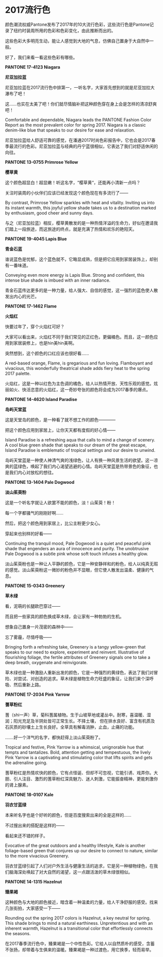 # 2017流行色

颜色潮流权威Pantone发布了2017年的10大流行色彩，这些流行色是Pantone记录了纽约时装周所用的色彩和色彩变化，由此推断而出的。

这些色彩大多明亮生动，能让人感觉到大地的气息，仿佛自己置身于大自然中一般。

好了，我们来看一看这些色彩有哪些。

**PANTONE 17-4123 Niagara**

**尼亚加拉蓝**

尼亚加拉蓝在2017流行色中排第一，一听名字，大家首先想到的就是尼亚加拉大瀑布了吧！

这......也实在太美了吧！你们就尽情脑补把这种颜色穿在身上会是怎样的清凉舒爽吧！

Comfortable and dependable, Niagara leads the PANTONE Fashion Color Report as the most prevalent color for spring 2017. Niagara is a classic denim-like blue that speaks to our desire for ease and relaxation.

尼亚加拉蓝给人舒适可靠的感觉，在潘通2017时尚色彩报告中，它也会是2017春季最流行的色彩。尼亚加拉蓝与经典的丹宁蓝很相似，它表达了我们对舒适休闲的向往。

**PANTONE 13-0755 Primrose Yellow**

**樱草黄**

这个颜色超显白！超显嫩！听这名字，“樱草黄“，还能再小清新一点吗？

关注时装周的小伙伴们应该已经发现这个颜色现在有多流行了——

By contrast, Primrose Yellow sparkles with heat and vitality. Inviting us into its instant warmth, this joyful yellow shade takes us to a destination marked by enthusiasm, good cheer and sunny days.

与之（尼亚加拉蓝）相反，樱草黄散发的是一种热情洋溢的生命力，好似在邀请我们踏上一段旅途，而这旅途的终点，就是充满了热情和欢乐的艳阳天。

**PANTONE 19-4045 Lapis Blue**

**青金石蓝**

谁说蓝色是忧郁，这个蓝色就不，它略显成熟，但是把它应用到家居装饰上，却别有一番味道。

Conveying even more energy is Lapis Blue. Strong and confident, this intense blue shade is imbued with an inner radiance.

青金石蓝传达更多的是一种力量，给人强大、自信的感觉，这一强烈的蓝色使人散发出内心的光芒。

**PANTONE 17-1462 Flame**

**火焰红**

快要过年了，穿个火焰红可好？

大家可以看出来，火焰红不同于我们常见的正红色，更偏橘色。而且，这一颜色应用到家居装修上，也是hin美hin美啊。

突然想到，这个颜色的口红应该也很好看......

A red-based orange, Flame, is gregarious and fun loving. Flamboyant and vivacious, this wonderfully theatrical shade adds fiery heat to the spring 2017 palette.

火焰红，这是一种以红色为主色调的橘色，给人以热情开放、天性乐观的感觉。炫丽如火、快活恣意的火焰红，这一奇妙夸张的颜色将会成为2017春季的爆点。

**PANTONE 14-4620 Island Paradise**

**岛屿天堂蓝**

这是天堂岛的颜色，是一种看了就不想工作的颜色————

把这个颜色应用到家居上，让你天天都有度假的好心情——

Island Paradise is a refreshing aqua that calls to mind a change of scenery. A cool blue green shade that speaks to our dream of the great escape, Island Paradise is emblematic of tropical settings and our desire to unwind.

岛屿天堂蓝是一种使人神清气爽的浅绿色，让人有换一种风景生活的欲望。这一凉爽的蓝绿色，唤起了我们内心渴望逃避的心情。岛屿天堂蓝是热带景色的象征，也是我们内心对放松的想往。

**PANTONE 13-1404 Pale Dogwood**

**淡山茱萸粉**

这是一个听名字就让人欲罢不能的颜色，淡！山茱萸！粉！

每一个字都骚气的刚刚好啊......

然后，把这个颜色用到家居上，比公主粉更少女心。

穿起来也别样的好看——

Continuing the tranquil mood, Pale Dogwood is a quiet and peaceful pink shade that engenders an aura of innocence and purity. The unobtrusive Pale Dogwood is a subtle pink whose soft touch infuses a healthy glow.

淡山茱萸粉也是一种让人平静的颜色，它是一种安静祥和的粉色，给人以纯真无瑕的感觉。淡山茱萸粉这一微妙的粉色并不显眼，但它使人散发出温柔、健康的气息。

**PANTONE 15-0343 Greenery**

**草木绿**

看，泥萌的长腿欧巴穿过——

而且把一些家具的颜色换成草木绿，会让家有一种勃勃的生机。

想象自己置身一片茂密的森林中——

忘了雾霾，尽情呼吸——

Bringing forth a refreshing take, Greenery is a tangy yellow-green that speaks to our need to explore, experiment and reinvent. Illustrative of flourishing foliage, the fertile attributes of Greenery signals one to take a deep breath, oxygenate and reinvigorate.

草木绿也是一种激励人重新出发的颜色，它是一种强烈的黄绿色，表达了我们对冒险、对尝试、对创造的追求。草木绿是植物生命力旺盛的象征，让我们来个深呼吸、然后重新上路。

**PANTONE 17-2034 Pink Yarrow**

**蓍草粉红**

蓍（shi一声）草，菊科蓍属植物。生于山坡草地或灌丛中。耐寒，喜温暖、湿润；阳光充足及半阴处皆可正常生长。不择土壤， 但在排水良好、富含有机质及石灰质的砂壤土上生长良好。全草具有解毒消肿，止血，止痛的功能。

.......好一个洋气的名字，都快赶得上淡山茱萸粉了。

Tropical and festive, Pink Yarrow is a whimsical, unignorable hue that tempts and tantalizes. Bold, attention getting and tempestuous, the lively Pink Yarrow is a captivating and stimulating color that lifts spirits and gets the adrenaline going.

蓍草粉红是热情欢快的颜色，它有点怪诞、但却不可忽视，它能引诱、戏弄你。大胆、引人注目、激烈的蓍草粉红深具魅力、迷人刺激，它能振奋精神，更能刺激你的肾上腺素。

**PANTONE 18-0107 Kale**

**羽衣甘蓝绿**

本来听名字也是个好听的颜色，但是百度搜索出来的全是这样的......

不过搜出来的搭配是这样的——

看起来还不错的样子。

Evocative of the great outdoors and a healthy lifestyle, Kale is another foliage-based green that conjures up our desire to connect to nature, similar to the more vivacious Greenery.

羽衣甘蓝绿引起了人们对户外生活与健康生活的追求，它是另一种植物绿色，在我们脑海深处唤起了对大自然的渴望，这一点跟活泼的草木绿很相似。

**PANTONE 14-1315 Hazelnut**

**臻果褐**

这种颜色与大地的颜色接近，暗含着一种温柔的力量，给人干净舒服的感受。找来几张街拍，大家感受一下——

Rounding out the spring 2017 colors is Hazelnut, a key neutral for spring. This shade brings to mind a natural earthiness. Unpretentious and with an inherent warmth, Hazelnut is a transitional color that effortlessly connects the seasons.

在2017春季流行色中，臻果褐是一个中性色彩。它给人以自然质朴的感受，含蓄不张扬，却带着与生俱来的温暖。臻果褐是一种过渡色，用它换季，轻而易举。

